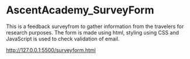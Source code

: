 # AscentAcademy_SurveyForm
  This is a feedback surveyfrom to gather information from the travelers for research purposes. The form is made using html, styling using CSS and JavaScript is used to check validation of email.

http://127.0.0.1:5500/surveyform.html
